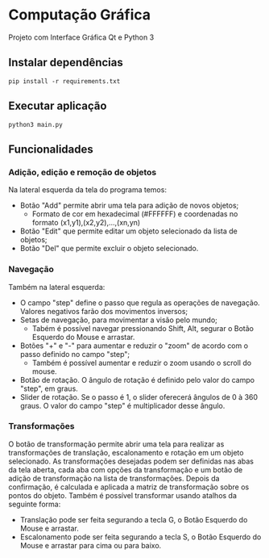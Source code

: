# Computação Gráfica

Projeto com Interface Gráfica Qt e Python 3

## Instalar dependências

```
pip install -r requirements.txt
```

## Executar aplicação 

```
python3 main.py
```

## Funcionalidades

### Adição, edição e remoção de objetos
Na lateral esquerda da tela do programa temos: 
- Botão "Add" permite abrir uma tela para adição de novos objetos;
  - Formato de cor em hexadecimal (#FFFFFF) e coordenadas no formato (x1,y1),(x2,y2),...,(xn,yn)
- Botão "Edit" que permite editar um objeto selecionado da lista de objetos;
- Botão "Del" que permite excluir o objeto selecionado.

### Navegação
Também na lateral esquerda:
- O campo "step" define o passo que regula as operações de navegação. Valores negativos farão dos movimentos inversos; 
- Setas de navegação, para movimentar a visão pelo mundo;
  - Tabém é possível navegar pressionando Shift, Alt, segurar o Botão Esquerdo do Mouse e arrastar.
- Botões "+" e "-" para aumentar e reduzir o "zoom" de acordo com o passo definido no campo "step";
  - Também é possível aumentar e reduzir o zoom usando o scroll do mouse.
- Botão de rotação. O ângulo de rotação é definido pelo valor do campo "step", em graus.
- Slider de rotação. Se o passo é 1, o slider oferecerá ângulos de 0 à 360 graus. O valor do campo "step" é multiplicador desse ângulo.

### Transformações
O botão de transformação permite abrir uma tela para realizar as transformações de translação, escalonamento e rotação em um objeto selecionado.
As transformações desejadas podem ser definidas nas abas da tela aberta, cada aba com opções da transformação e um botão de adição de transformação na lista de transformações. Depois da confirmação, é calculada e aplicada a matriz de transformação sobre os pontos do objeto.
Também é possível transformar usando atalhos da seguinte forma:
  - Translação pode ser feita segurando a tecla G, o Botão Esquerdo do Mouse e arrastar.
  - Escalonamento pode ser feita segurando a tecla S, o Botão Esquerdo do Mouse e arrastar para cima ou para baixo.


